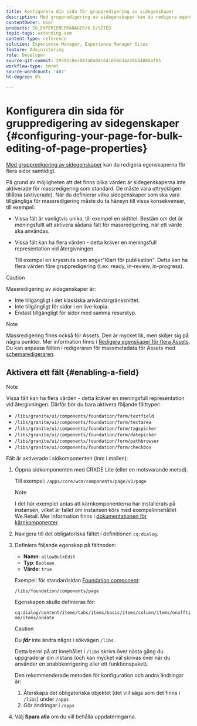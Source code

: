 ```yaml
---
title: Konfigurera din sida för gruppredigering av sidegenskaper
description: Med gruppredigering av sidegenskaper kan du redigera egenskaperna för flera sidor samtidigt
contentOwner: User
products: SG_EXPERIENCEMANAGER/6.5/SITES
topic-tags: extending-aem
content-type: reference
solution: Experience Manager, Experience Manager Sites
feature: Administering
role: Developer
source-git-commit: 29391c8e3042a8a04c64165663a228bb4886afb5
workflow-type: tm+mt
source-wordcount: '407'
ht-degree: 0%

---
```


# Konfigurera din sida för gruppredigering av sidegenskaper {#configuring-your-page-for-bulk-editing-of-page-properties}

[Med gruppredigering av sidegenskaper](/help/sites-authoring/editing-page-properties.md#from-the-sites-console-multiple-pages) kan du redigera egenskaperna för flera sidor samtidigt.

På grund av möjligheten att det finns olika värden är sidegenskaperna inte aktiverade för massredigering som standard. De måste vara uttryckligen tillåtna (aktiverade). När du definierar vilka sidegenskaper som ska vara tillgängliga för massredigering måste du ta hänsyn till vissa konsekvenser, till exempel:

* Vissa fält är vanligtvis unika, till exempel en sidtitel. Bestäm om det är meningsfullt att aktivera sådana fält för massredigering, när ett värde ska användas.
* Vissa fält kan ha flera värden - detta kräver en meningsfull representation vid återgivningen.

  Till exempel en kryssruta som anger&quot;Klart för publikation&quot;. Detta kan ha flera värden före gruppredigering (t.ex. ready, in-review, in-progress).

>[!CAUTION]
>
>Massredigering av sidegenskaper är:
>
>* Inte tillgängligt i det klassiska användargränssnittet.
>* Inte tillgängligt för sidor i en live-kopia.
>* Endast tillgängligt för sidor med samma resurstyp.
>

>[!NOTE]
>
>Massredigering finns också för Assets. Den är mycket lik, men skiljer sig på några punkter. Mer information finns i [Redigera egenskaper för flera Assets](/help/assets/metadata.md). Du kan anpassa fälten i redigeraren för massmetadata för Assets med [schemaredigeraren](/help/assets/metadata-schemas.md).

## Aktivera ett fält {#enabling-a-field}

>[!NOTE]
>
>Vissa fält kan ha flera värden - detta kräver en meningsfull representation vid återgivningen. Därför bör du bara aktivera följande fälttyper:
>
>* `/libs/granite/ui/components/foundation/form/textfield`
>* `/libs/granite/ui/components/foundation/form/textarea`
>* `/libs/granite/ui/components/foundation/form/tagspicker`
>* `/libs/granite/ui/components/foundation/form/datepicker`
>* `/libs/granite/ui/components/foundation/form/pathbrowser`
>* `/libs/granite/ui/components/foundation/form/checkbox`
>

Fält är aktiverade i sidkomponenten (*inte* i mallen):

1. Öppna sidkomponenten med CRXDE Lite (eller en motsvarande metod).

   Till exempel: `/apps/core/wcm/components/page/v1/page`

   >[!NOTE]
   >
   >I det här exemplet antas att kärnkomponenterna har installerats på instansen, vilket är fallet om instansen körs med exempelinnehållet We.Retail. Mer information finns i [dokumentationen för kärnkomponenter](https://experienceleague.adobe.com/docs/experience-manager-core-components/using/introduction.html).

1. Navigera till det obligatoriska fältet i definitionen `cq:dialog`.
1. Definiera följande egenskap på fältnoden:

   * **Namn**: `allowBulkEdit`
   * **Typ**: `Boolean`
   * **Värde**: `true`

   Exempel: för standardsidan [Foundation component](/help/sites-authoring/default-components-foundation.md):

   `/libs/foundation/components/page`

   Egenskapen skulle definieras för:

   `cq:dialog/content/items/tabs/items/basic/items/column/items/onofftime/items/ondate`

   >[!CAUTION]
   >
   >Du ***får*** inte ändra något i sökvägen `/libs`.
   >
   >Detta beror på att innehållet i `/libs` skrivs över nästa gång du uppgraderar din instans (och kan mycket väl skrivas över när du använder en snabbkorrigering eller ett funktionspaket).
   >
   >Den rekommenderade metoden för konfiguration och andra ändringar är:
   >
   >    1. Återskapa det obligatoriska objektet (det vill säga som det finns i `/libs`) under `/apps`
   >    1. Gör ändringar i `/apps`

1. Välj **Spara alla** om du vill behålla uppdateringarna.
